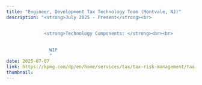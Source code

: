 ```yaml
---
title: "Engineer, Development Tax Technology Team (Montvale, NJ)"
description: "<strong>July 2025 - Present</strong><br>


              <strong>Technology Components: </strong><br><br>
              
              
                WIP
                "
date: 2025-07-07
link: https://kpmg.com/dp/en/home/services/tax/tax-risk-management/tax-technology.html
thumbnail: 
---
```

